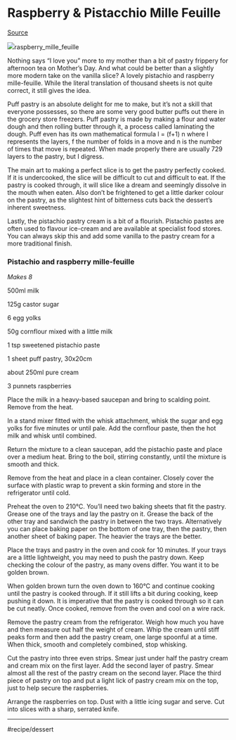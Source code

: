 # Raspberry & Pistacchio Mille Feuille
[Source](https://www.thesaturdaypaper.com.au/2021/05/31/pistachio-and-raspberry-mille-feuille/162039600011592)

![](assets/raspberry_mille_feuille.jpg)raspberry_mille_feuille

Nothing says “I love you” more to my mother than a bit of pastry frippery for afternoon tea on Mother’s Day. And what could be better than a slightly more modern take on the vanilla slice? A lovely pistachio and raspberry mille-feuille. While the literal translation of thousand sheets is not quite correct, it still gives the idea.

Puff pastry is an absolute delight for me to make, but it’s not a skill that everyone possesses, so there are some very good butter puffs out there in the grocery store freezers. Puff pastry is made by making a flour and water dough and then rolling butter through it, a process called laminating the dough. Puff even has its own mathematical formula l = (f+1) n where l represents the layers, f the number of folds in a move and n is the number of times that move is repeated. When made properly there are usually 729 layers to the pastry, but I digress.

The main art to making a perfect slice is to get the pastry perfectly cooked. If it is undercooked, the slice will be difficult to cut and difficult to eat. If the pastry is cooked through, it will slice like a dream and seemingly dissolve in the mouth when eaten. Also don’t be frightened to get a little darker colour on the pastry, as the slightest hint of bitterness cuts back the dessert’s inherent sweetness.

Lastly, the pistachio pastry cream is a bit of a flourish. Pistachio pastes are often used to flavour ice-cream and are available at specialist food stores. You can always skip this and add some vanilla to the pastry cream for a more traditional finish.

### Pistachio and raspberry mille-feuille
*Makes 8*

500ml milk

125g castor sugar

6 egg yolks

50g cornflour mixed with a little milk

1 tsp sweetened pistachio paste

1 sheet puff pastry, 30x20cm

about 250ml pure cream

3 punnets raspberries

Place the milk in a heavy-based saucepan and bring to scalding point. Remove from the heat.

In a stand mixer fitted with the whisk attachment, whisk the sugar and egg yolks for five minutes or until pale. Add the cornflour paste, then the hot milk and whisk until combined.

Return the mixture to a clean saucepan, add the pistachio paste and place over a medium heat. Bring to the boil, stirring constantly, until the mixture is smooth and thick.

Remove from the heat and place in a clean container. Closely cover the surface with plastic wrap to prevent a skin forming and store in the refrigerator until cold.

Preheat the oven to 210°C. You’ll need two baking sheets that fit the pastry. Grease one of the trays and lay the pastry on it. Grease the back of the other tray and sandwich the pastry in between the two trays. Alternatively you can place baking paper on the bottom of one tray, then the pastry, then another sheet of baking paper. The heavier the trays are the better.

Place the trays and pastry in the oven and cook for 10 minutes. If your trays are a little lightweight, you may need to push the pastry down. Keep checking the colour of the pastry, as many ovens differ. You want it to be golden brown.

When golden brown turn the oven down to 160°C and continue cooking until the pastry is cooked through. If it still lifts a bit during cooking, keep pushing it down. It is imperative that the pastry is cooked through so it can be cut neatly. Once cooked, remove from the oven and cool on a wire rack.

Remove the pastry cream from the refrigerator. Weigh how much you have and then measure out half the weight of cream. Whip the cream until stiff peaks form and then add the pastry cream, one large spoonful at a time. When thick, smooth and completely combined, stop whisking.

Cut the pastry into three even strips. Smear just under half the pastry cream and cream mix on the first layer. Add the second layer of pastry. Smear almost all the rest of the pastry cream on the second layer. Place the third piece of pastry on top and put a light lick of pastry cream mix on the top, just to help secure the raspberries.

Arrange the raspberries on top. Dust with a little icing sugar and serve. Cut into slices with a sharp, serrated knife.
- - - -
#recipe/dessert